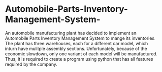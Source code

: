 # Automobile-Parts-Inventory-Management-System-
An automobile manufacturing plant has decided to implement an Automobile Parts Inventory Management System to mange its inventories. The plant has three warehouses, each for a different car model, which inturn have mulitple assembly sections. Unfortunately, because of the economic slowdown, only one variant of each model will be manufactured. Thus, it is required to create a program using python that has all features required by the company.
